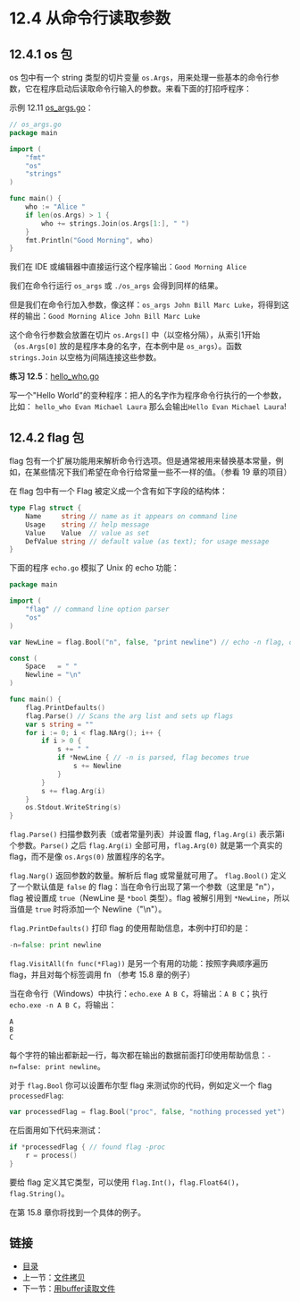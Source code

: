 # 12.4 从命令行读取参数

## 12.4.1 os 包

os 包中有一个 string 类型的切片变量 `os.Args`，用来处理一些基本的命令行参数，它在程序启动后读取命令行输入的参数。来看下面的打招呼程序：

示例 12.11 [os_args.go](examples/chapter_12/os_args.go)：

```go
// os_args.go
package main

import (
    "fmt"
    "os"
    "strings"
)

func main() {
    who := "Alice "
    if len(os.Args) > 1 {
        who += strings.Join(os.Args[1:], " ")
    }
    fmt.Println("Good Morning", who)
}
```

我们在 IDE 或编辑器中直接运行这个程序输出：`Good Morning Alice`

我们在命令行运行 `os_args` 或 `./os_args` 会得到同样的结果。

但是我们在命令行加入参数，像这样：`os_args John Bill Marc Luke`，将得到这样的输出：`Good Morning Alice John Bill Marc Luke`

这个命令行参数会放置在切片 `os.Args[]` 中（以空格分隔），从索引1开始（`os.Args[0]` 放的是程序本身的名字，在本例中是 `os_args`）。函数 `strings.Join` 以空格为间隔连接这些参数。

**练习 12.5**：[hello_who.go](exercises/chapter_12/hello_who.go)

写一个"Hello World"的变种程序：把人的名字作为程序命令行执行的一个参数，比如： `hello_who Evan Michael Laura` 那么会输出`Hello Evan Michael Laura`!

## 12.4.2 flag 包

flag 包有一个扩展功能用来解析命令行选项。但是通常被用来替换基本常量，例如，在某些情况下我们希望在命令行给常量一些不一样的值。（参看 19 章的项目）

在 flag 包中有一个 Flag 被定义成一个含有如下字段的结构体：

```go
type Flag struct {
    Name     string // name as it appears on command line
    Usage    string // help message
    Value    Value  // value as set
    DefValue string // default value (as text); for usage message
}
```

下面的程序 `echo.go` 模拟了 Unix 的 echo 功能：

```go
package main

import (
    "flag" // command line option parser
    "os"
)

var NewLine = flag.Bool("n", false, "print newline") // echo -n flag, of type *bool

const (
    Space   = " "
    Newline = "\n"
)

func main() {
    flag.PrintDefaults()
    flag.Parse() // Scans the arg list and sets up flags
    var s string = ""
    for i := 0; i < flag.NArg(); i++ {
        if i > 0 {
            s += " "
            if *NewLine { // -n is parsed, flag becomes true
                s += Newline
            }
        }
        s += flag.Arg(i)
    }
    os.Stdout.WriteString(s)
}
```

`flag.Parse()` 扫描参数列表（或者常量列表）并设置 flag, `flag.Arg(i)` 表示第i个参数。`Parse()` 之后 `flag.Arg(i)` 全部可用，`flag.Arg(0)` 就是第一个真实的 flag，而不是像 `os.Args(0)` 放置程序的名字。

`flag.Narg()` 返回参数的数量。解析后 flag 或常量就可用了。
`flag.Bool()` 定义了一个默认值是 `false` 的 flag：当在命令行出现了第一个参数（这里是 "n"），flag 被设置成 `true`（NewLine 是 `*bool` 类型）。flag 被解引用到 `*NewLine`，所以当值是 `true` 时将添加一个 Newline（"\n"）。

`flag.PrintDefaults()` 打印 flag 的使用帮助信息，本例中打印的是：

```go
-n=false: print newline
```

`flag.VisitAll(fn func(*Flag))` 是另一个有用的功能：按照字典顺序遍历 flag，并且对每个标签调用 fn （参考 15.8 章的例子）

当在命令行（Windows）中执行：`echo.exe A B C`，将输出：`A B C`；执行 `echo.exe -n A B C`，将输出：

```
A
B
C
```

每个字符的输出都新起一行，每次都在输出的数据前面打印使用帮助信息：`-n=false: print newline`。

对于 `flag.Bool` 你可以设置布尔型 flag 来测试你的代码，例如定义一个 flag `processedFlag`:

```go
var processedFlag = flag.Bool("proc", false, "nothing processed yet")
```

在后面用如下代码来测试：

```go
if *processedFlag { // found flag -proc
    r = process()
}
```

要给 flag 定义其它类型，可以使用 `flag.Int()`，`flag.Float64()`，`flag.String()`。

在第 15.8 章你将找到一个具体的例子。

## 链接

- [目录](directory.md)
- 上一节：[文件拷贝](12.3.md)
- 下一节：[用buffer读取文件](12.5.md)

